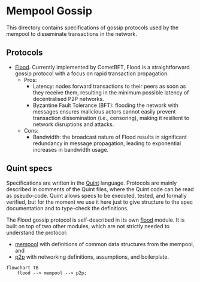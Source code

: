 # Mempool Gossip

This directory contains specifications of gossip protocols used by the mempool to disseminate
transactions in the network.

## Protocols

- [Flood](flood.qnt). Currently implemented by CometBFT, Flood is a straightforward gossip protocol
  with a focus on rapid transaction propagation.
  - Pros:
    + Latency: nodes forward transactions to their peers as soon as they receive them, resulting in
      the minimum possible latency of decentralised P2P networks.
    + Byzantine Fault Tolerance (BFT): flooding the network with messages ensures malicious actors
      cannot easily prevent transaction dissemination (i.e., censoring), making it resilient to network disruptions
      and attacks.
  - Cons:
    - Bandwidth: the broadcast nature of Flood results in significant redundancy in message
      propagation, leading to exponential increases in bandwidth usage.

## Quint specs

Specifications are written in the [Quint][quint] language. Protocols are mainly described in
comments of the Quint files, where the Quint code can be read as pseudo-code. Quint allows specs to
be executed, tested, and formally verified, but for the moment we use it here just to give structure
to the spec documentation and to type-check the definitions.

The Flood gossip protocol is self-described in its own [flood](flood.qnt) module. It is built on top
of two other modules, which are not strictly needed to understand the protocol:
- [mempool](mempool.qnt) with definitions of common data structures from the mempool, and 
- [p2p](p2p.qnt) with networking definitions, assumptions, and boilerplate.
```mermaid
flowchart TB
    flood --> mempool --> p2p;
```

[quint]: https://quint-lang.org/
